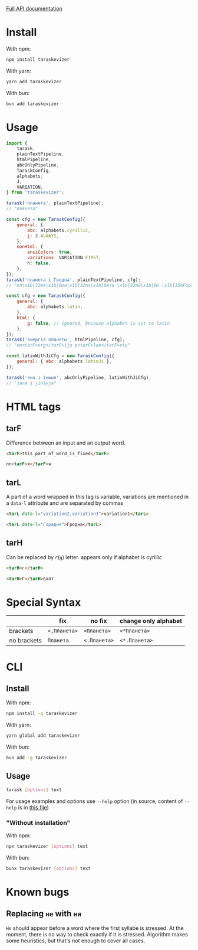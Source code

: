[Full API documentation](https://gooseob.github.io/taraskevizer/)

# Install

With npm:

```bash
npm install taraskevizer
```

With yarn:

```bash
yarn add taraskevizer
```

With bun:

```bash
bun add taraskevizer
```

# Usage

```js
import {
	tarask,
	plainTextPipeline,
	htmlPipeline,
	abcOnlyPipeline,
	TaraskConfig,
	alphabets,
	J,
	VARIATION,
} from 'taraskevizer';

tarask('планета', plainTextPipeline);
// "плянэта"

const cfg = new TaraskConfig({
	general: {
		abc: alphabets.cyrillic,
		j: J.ALWAYS,
	},
	nonHtml: {
		ansiColors: true,
		variations: VARIATION.FIRST,
		h: false,
	},
});
tarask('планета і Гродна', plainTextPipeline, cfg);
// "пл\x1b[32mя\x1b[0mн\x1b[32mэ\x1b[0mта \x1b[32mй\x1b[0m \x1b[35mГорадня\x1b[0m"

const cfg = new TaraskConfig({
	general: {
		abc: alphabets.latin,
	},
	html: {
		g: false, // ignored, because alphabet is set to latin
	},
});
tarask('энергія планеты', htmlPipeline, cfg);
// "en<tarF>erg</tarF>ija p<tarF>lan</tarF>ety"

const latinWithJiCfg = new TaraskConfig({
	general: { abc: alphabets.latinJi },
});

tarask('яна і іншыя', abcOnlyPipeline, latinWithJiCfg);
// "jana j jinšyja"
```

# HTML tags

## tarF

Difference between an input and an output word.

```html
<tarF>this_part_of_word_is_fixed</tarF>

пл<tarF>я</tarF>н
```

## tarL

A part of a word wrapped in this tag is variable,
variations are mentioned in a `data-l` attribute
and are separated by commas

```html
<tarL data-l="variation2,variation3">variation1</tarL>

<tarL data-l="Горадня">Гродна</tarL>
```

## tarH

Can be replaced by `ґ`(`g`) letter. appears only if alphabet is cyrillic

```html
<tarH>г</tarH>

<tarH>Г</tarH>валт
```

# Special Syntax

|             | fix          | no fix       | change only alphabet |
| ----------- | ------------ | ------------ | -------------------- |
| brackets    | `<,Планета>` | `<Планета>`  | `<*Планета>`         |
| no brackets | `Планета`    | `<.Планета>` | `<*.Планета>`        |

# CLI

## Install

With npm:

```bash
npm install -g taraskevizer
```

With yarn:

```bash
yarn global add taraskevizer
```

With bun:

```bash
bun add -g taraskevizer
```

## Usage

```bash
tarask [options] text
```

For usage examples and options use `--help` option
(in source, content of `--help` is in [this file](./cli-help.txt))

### "Without installation"

With npm:

```bash
npx taraskevizer [options] text
```

With bun:

```bash
bunx taraskevizer [options] text
```

# Known bugs

## Replacing `не` with `ня`

`Ня` should appear before a word where the first syllabe is stressed.
At the moment, there is no way to check exactly if it is stressed.
Algorithm makes some heuristics, but that's not enough to cover all cases.
